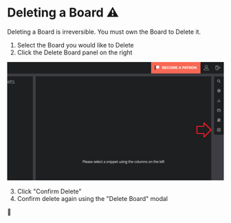 # Deleting a Board ⚠️

Deleting a Board is irreversible. You must own the Board to Delete it.

1. Select the Board you would like to Delete
2. Click the Delete Board panel on the right

<img src="https://github.com/OliBlade/3Cols/blob/master/DocImages/DeleteBoardButton.png?raw=true" 
alt="Board Delete Button" width="800" />

3. Click "Confirm Delete"
4. Confirm delete again using the "Delete Board" modal

🎉
